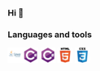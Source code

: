 ### Hi  👋
### Languages and tools
<img src="https://raw.githubusercontent.com/github/explore/80688e429a7d4ef2fca1e82350fe8e3517d3494d/topics/java/java.png" witdh="30" height="30"><img src="https://raw.githubusercontent.com/devicons/devicon/master/icons/csharp/csharp-original.svg" witdh="30" height="30">
<img src="https://raw.githubusercontent.com/devicons/devicon/master/icons/csharp/csharp-original.svg" witdh="30" height="30">
<img src="https://raw.githubusercontent.com/devicons/devicon/master/icons/html5/html5-original-wordmark.svg" witdh="30" height="30">
<img src="https://raw.githubusercontent.com/devicons/devicon/master/icons/css3/css3-original-wordmark.svg" witdh="30" height="30">

<!--
**UmutAzak/umutazak** is a ✨ _special_ ✨ repository because its `README.md` (this file) appears on your GitHub profile.

Here are some ideas to get you started:

- 🔭 I’m currently working on ...
- 🌱 I’m currently learning ...
- 👯 I’m looking to collaborate on ...
- 🤔 I’m looking for help with ...
- 💬 Ask me about ...
- 📫 How to reach me: ...
- 😄 Pronouns: ...
- ⚡ Fun fact: ...
-->
